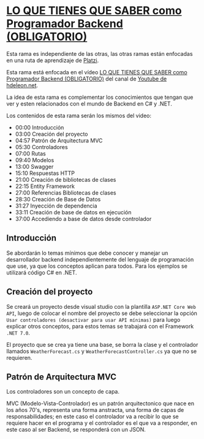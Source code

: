 # [LO QUE TIENES QUE SABER como Programador Backend (OBLIGATORIO)](https://www.youtube.com/watch?v=2TY_TkjRUp0)

Esta rama es independiente de las otras, las otras ramas están enfocadas en una ruta de aprendizaje de [Platzi](https://platzi.com).

Esta rama está enfocada en el vídeo [LO QUE TIENES QUE SABER como Programador Backend (OBLIGATORIO)](https://www.youtube.com/watch?v=2TY_TkjRUp0) del canal de [Youtube de hdeleon.net](https://www.youtube.com/@hdeleonnet).

La idea de esta rama es complementar los conocimientos que tengan que ver y esten relacionados con el mundo de Backend en C# y .NET.

Los contenidos de esta rama serán los mismos del video:

- 00:00 Introducción
- 03:00 Creación del proyecto
- 04:57 Patrón de Arquitectura MVC
- 05:30 Controladores
- 07:00 Rutas
- 09:40 Modelos
- 13:00 Swagger
- 15:10 Respuestas HTTP
- 21:00 Creación de bibliotecas de clases
- 22:15 Entity Framework
- 27:00 Referencias Bibliotecas de clases
- 28:30 Creación de Base de Datos
- 31:27 Inyección de dependencia
- 33:11 Creación de base de datos en ejecución
- 37:00 Accediendo a base de datos desde controlador

## Introducción

Se abordarán lo temas mínimos que debe conocer y manejar un desarrollador backend independientemente del lenguaje de programación que use, ya que los conceptos aplican para todos. Para los ejemplos se utilizará código C# en .NET.

## Creación del proyecto

Se creará un proyecto desde visual studio con la plantilla `ASP.NET Core Web API`, luego de colocar el nombre del proyecto se debe seleccionar la opción `Usar controladores (desactivar para usar API mínimas)` para luego explicar otros conceptos, para estos temas se trabajará con el Framework `.NET 7.0`.

El proyecto que se crea ya tiene una base, se borra la clase y el controlador llamados `WeatherForecast.cs` y `WeatherForecastController.cs` ya que no se requieren.

## Patrón de Arquitectura MVC

Los controladores son un concepto de capa.

MVC (Modelo-Vista-Controlador) es un patrón arquitectonico que nace en los años 70's, representa una forma anstracta, una forma de capas de responsabilidades; en este caso el controlador va a recibir lo que se requiere hacer en el programa y el controlador es el que va a responder, en este caso al ser Backend, se responderá con un JSON.

